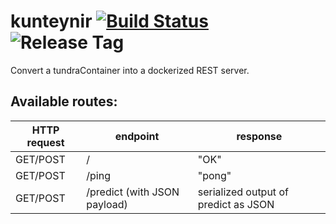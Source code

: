 kunteynir [![Build Status](https://travis-ci.org/peterhurford/batchman.svg?branch=master)](https://travis-ci.org/kirillseva/kunteynir?branch=master) ![Release Tag](https://img.shields.io/github/tag/kirillseva/kunteynir.svg)
===========

Convert a tundraContainer into a dockerized REST server.

Available routes:
-----
HTTP request | endpoint                     | response
-------------|------------------------------|---------
GET/POST     | /                            | "OK"
GET/POST     | /ping                        | "pong"
GET/POST     | /predict (with JSON payload) | serialized output of predict as JSON
